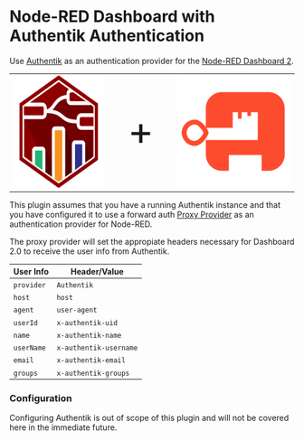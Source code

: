 # Node-RED Dashboard with Authentik Authentication

Use [Authentik](https://goauthentik.io/) as an authentication provider for the [Node-RED Dashboard 2](https://github.com/FlowFuse/node-red-dashboard).

<table style="border: none;">
  <tr width="200px" style="border: none;">
    <td style="border: none;"><img src="assets/logo.png" alt="alt text" height="200px" width="200px"/></td>
    <td style="font-size: 5em; vertical-align: middle; text-align: center; border: none;">+</td>
    <td width="200px" style="border: none;"><img src="assets/authentik-orange.png" alt="alt text" height="200px" width="200px"/></td>
  </tr>
</table>


This plugin assumes that you have a running Authentik instance and that you have configured it to use a forward auth [Proxy Provider](https://docs.goauthentik.io/docs/providers/proxy/) as an authentication provider for Node-RED. 

The proxy provider will set the appropiate headers necessary for Dashboard 2.0 to receive the user info from Authentik. 

| **User Info** | **Header/Value** |
|---------------|------------|
| `provider` | `Authentik` |
| `host` | `host` |
| `agent` | `user-agent` |
| `userId` | `x-authentik-uid` |
| `name` | `x-authentik-name` |
| `userName` | `x-authentik-username` |
| `email` | `x-authentik-email` |
| `groups` | `x-authentik-groups` |



### Configuration
Configuring Authentik is out of scope of this plugin and will not be covered here in the immediate future.